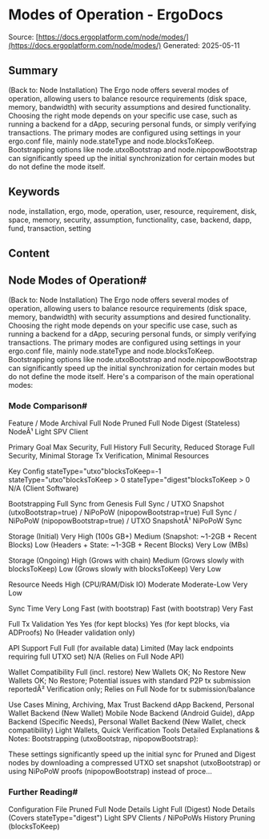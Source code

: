# Modes of Operation - ErgoDocs
Source: [https://docs.ergoplatform.com/node/modes/](https://docs.ergoplatform.com/node/modes/)
Generated: 2025-05-11

## Summary
(Back to: Node Installation) The Ergo node offers several modes of operation, allowing users to balance resource requirements (disk space, memory, bandwidth) with security assumptions and desired functionality. Choosing the right mode depends on your specific use case, such as running a backend for a dApp, securing personal funds, or simply verifying transactions. The primary modes are configured using settings in your ergo.conf file, mainly node.stateType and node.blocksToKeep. Bootstrapping options like node.utxoBootstrap and node.nipopowBootstrap can significantly speed up the initial synchronization for certain modes but do not define the mode itself.

## Keywords
node, installation, ergo, mode, operation, user, resource, requirement, disk, space, memory, security, assumption, functionality, case, backend, dapp, fund, transaction, setting

## Content
## Node Modes of Operation#
(Back to: Node Installation)
The Ergo node offers several modes of operation, allowing users to balance resource requirements (disk space, memory, bandwidth) with security assumptions and desired functionality. Choosing the right mode depends on your specific use case, such as running a backend for a dApp, securing personal funds, or simply verifying transactions.
The primary modes are configured using settings in your ergo.conf file, mainly node.stateType and node.blocksToKeep. Bootstrapping options like node.utxoBootstrap and node.nipopowBootstrap can significantly speed up the initial synchronization for certain modes but do not define the mode itself.
Here's a comparison of the main operational modes:

### Mode Comparison#
Feature / Mode
Archival Full Node
Pruned Full Node
Digest (Stateless) NodeÂ¹
Light SPV Client




Primary Goal
Max Security, Full History
Full Security, Reduced Storage
Full Security, Minimal Storage
Tx Verification, Minimal Resources


Key Config
stateType="utxo"blocksToKeep=-1
stateType="utxo"blocksToKeep > 0
stateType="digest"blocksToKeep > 0
N/A (Client Software)


Bootstrapping
Full Sync from Genesis
Full Sync / UTXO Snapshot (utxoBootstrap=true) / NiPoPoW (nipopowBootstrap=true)
Full Sync / NiPoPoW (nipopowBootstrap=true) / UTXO SnapshotÂ¹
NiPoPoW Sync


Storage (Initial)
Very High (100s GB+)
Medium (Snapshot: ~1-2GB + Recent Blocks)
Low (Headers + State: ~1-3GB + Recent Blocks)
Very Low (MBs)


Storage (Ongoing)
High (Grows with chain)
Medium (Grows slowly with blocksToKeep)
Low (Grows slowly with blocksToKeep)
Very Low


Resource Needs
High (CPU/RAM/Disk IO)
Moderate
Moderate-Low
Very Low


Sync Time
Very Long
Fast (with bootstrap)
Fast (with bootstrap)
Very Fast


Full Tx Validation
Yes
Yes (for kept blocks)
Yes (for kept blocks, via ADProofs)
No (Header validation only)


API Support
Full
Full (for available data)
Limited (May lack endpoints requiring full UTXO set)
N/A (Relies on Full Node API)


Wallet Compatibility
Full (incl. restore)
New Wallets OK; No Restore
New Wallets OK; No Restore; Potential issues with standard P2P tx submission reportedÂ²
Verification only; Relies on Full Node for tx submission/balance


Use Cases
Mining, Archiving, Max Trust Backend
dApp Backend, Personal Wallet Backend (New Wallet)
Mobile Node Backend (Android Guide), dApp Backend (Specific Needs), Personal Wallet Backend (New Wallet, check compatibility)
Light Wallets, Quick Verification Tools
Detailed Explanations & Notes:
Bootstrapping (utxoBootstrap, nipopowBootstrap):

These settings significantly speed up the initial sync for Pruned and Digest nodes by downloading a compressed UTXO set snapshot (utxoBootstrap) or using NiPoPoW proofs (nipopowBootstrap) instead of proce...

### Further Reading#
Configuration File
Pruned Full Node Details
Light Full (Digest) Node Details (Covers stateType="digest")
Light SPV Clients / NiPoPoWs
History Pruning (blocksToKeep)
